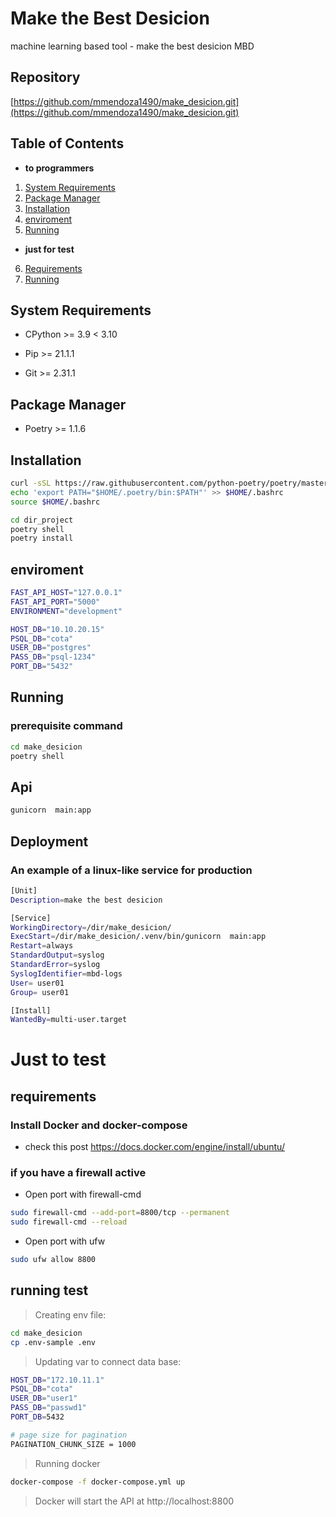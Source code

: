 # Make the Best Desicion
machine learning based tool - make the best desicion MBD


## Repository

[https://github.com/mmendoza1490/make_desicion.git](https://github.com/mmendoza1490/make_desicion.git)

## Table of Contents

- **to programmers**
1. [System Requirements](#system-requirements)
2. [Package Manager](#package-manager)
3. [Installation](#installation)
4. [enviroment](#enviroment)
5. [Running](#running)

- **just for test**
6. [Requirements](#requirements)
7. [Running](#running-test)

## System Requirements

- CPython >= 3.9 < 3.10

- Pip >= 21.1.1

- Git >= 2.31.1

## Package Manager

- Poetry >= 1.1.6

## Installation

```bash
curl -sSL https://raw.githubusercontent.com/python-poetry/poetry/master/get-poetry.py | python3 -
echo 'export PATH="$HOME/.poetry/bin:$PATH"' >> $HOME/.bashrc
source $HOME/.bashrc

cd dir_project
poetry shell
poetry install
```
## enviroment

```bash
FAST_API_HOST="127.0.0.1"
FAST_API_PORT="5000"
ENVIRONMENT="development"

HOST_DB="10.10.20.15"
PSQL_DB="cota"
USER_DB="postgres"
PASS_DB="psql-1234"
PORT_DB="5432"
```

## Running

### prerequisite command

```bash
cd make_desicion
poetry shell
```

## Api

```bash
gunicorn  main:app
```

## Deployment

### An example of a linux-like service for production

```bash
[Unit]
Description=make the best desicion

[Service]
WorkingDirectory=/dir/make_desicion/
ExecStart=/dir/make_desicion/.venv/bin/gunicorn  main:app
Restart=always
StandardOutput=syslog
StandardError=syslog
SyslogIdentifier=mbd-logs
User= user01
Group= user01

[Install]
WantedBy=multi-user.target
```

# Just to test

## requirements

### Install Docker and docker-compose
* check this post  https://docs.docker.com/engine/install/ubuntu/

### if you have a firewall active
- Open port with firewall-cmd
``` bash
sudo firewall-cmd --add-port=8800/tcp --permanent
sudo firewall-cmd --reload
```
- Open port with ufw
``` bash
sudo ufw allow 8800
```
## running test

> Creating env file:
``` bash
cd make_desicion
cp .env-sample .env
```

> Updating var to connect data base:
``` bash
HOST_DB="172.10.11.1"
PSQL_DB="cota"
USER_DB="user1"
PASS_DB="passwd1"
PORT_DB=5432

# page size for pagination
PAGINATION_CHUNK_SIZE = 1000
```

> Running docker
``` bash
docker-compose -f docker-compose.yml up
```
> Docker will start the API at http://localhost:8800